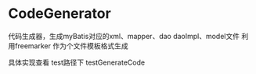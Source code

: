 # CodeGenerator
代码生成器，生成myBatis对应的xml、mapper、dao daoImpl、model文件
利用freemarker 作为个文件模板格式生成

具体实现查看 test路径下 testGenerateCode
